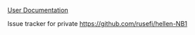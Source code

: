 [User Documentation](https://github.com/rusefi/rusefi/wiki/Hellen-NB1)

Issue tracker for private https://github.com/rusefi/hellen-NB1

